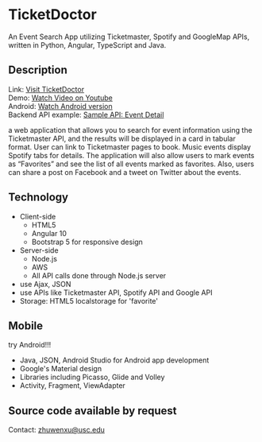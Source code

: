 # TicketDoctor
An Event Search App utilizing Ticketmaster, Spotify and GoogleMap APIs, written in Python, Angular, TypeScript and Java.

## Description
Link: [Visit TicketDoctor](http://ticketdoctor-backend.us-west-1.elasticbeanstalk.com)<br>
Demo: [Watch Video on Youtube](https://www.youtube.com/watch?v=8FV4jEmK1T0)<br>
Android: [Watch Android version](https://www.youtube.com/watch?v=jKw4w-zuYiA)<br>
Backend API example: [Sample API: Event Detail](http://ticketdoctor-backend.us-west-1.elasticbeanstalk.com/detail?id=G5eYZ98HC6ZST)


a web application that allows you to search for event information using the Ticketmaster API, and the results will be displayed in a card in tabular format. User can link to Ticketmaster pages to book. Music events display Spotify tabs for details. The application will also allow users to mark events as “Favorites” and see the list of all events marked as favorites. Also, users can share a post on Facebook and a tweet on Twitter about the events.


## Technology
* Client-side
  - HTML5
  - Angular 10
  - Bootstrap 5 for responsive design
* Server-side
  - Node.js
  - AWS
  - All API calls done through Node.js server
* use Ajax, JSON
* use APIs like Ticketmaster API, Spotify API and Google API
* Storage: HTML5 localstorage for 'favorite'

## Mobile
try Android!!!
- Java, JSON, Android Studio for Android app development
- Google's Material design
- Libraries including Picasso, Glide and Volley
- Activity, Fragment, ViewAdapter

## Source code available by request
Contact: zhuwenxu@usc.edu

